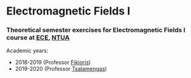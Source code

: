 # Electromagnetic Fields I


### Theoretical semester exercises for Electromagnetic Fields I course at [ECE](https://www.ece.ntua.gr/en), [NTUA](https://www.ntua.gr/en)
Academic years:
- 2018-2019 (Professor [Fikioris](https://www.ece.ntua.gr/en/staff/69))
- 2019-2020 (Professor [Tsalamengas](https://www.ece.ntua.gr/en/staff/38))